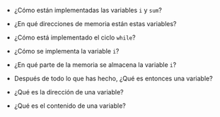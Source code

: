 - ¿Cómo están implementadas las variables `i` y `sum`?
    
- ¿En qué direcciones de memoria están estas variables?

- ¿Cómo está implementado el ciclo `while`?

- ¿Cómo se implementa la variable `i`?

- ¿En qué parte de la memoria se almacena la variable `i`?

- Después de todo lo que has hecho, ¿Qué es entonces una variable?

- ¿Qué es la dirección de una variable?

- ¿Qué es el contenido de una variable?